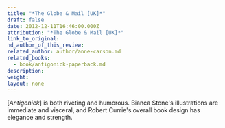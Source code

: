 ```yaml
---
title: "*The Globe & Mail [UK]*"
draft: false
date: 2012-12-11T16:46:00.000Z
attribution: "*The Globe & Mail [UK]*"
link_to_original:
nd_author_of_this_review:
related_author: author/anne-carson.md
related_books:
  - book/antigonick-paperback.md
description:
weight:
layout: none
---
```

[*Antigonick*] is both riveting and humorous. Bianca Stone's illustrations are immediate and visceral, and Robert Currie's overall book design has elegance and strength.

